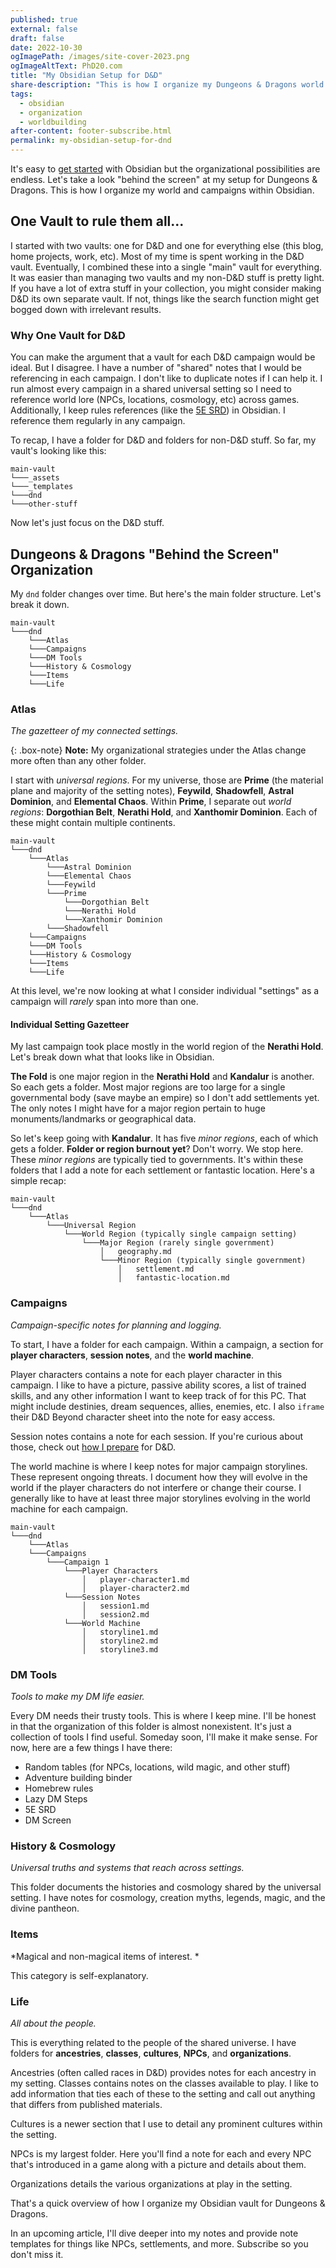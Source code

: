 ```yaml
---
published: true
external: false
draft: false
date: 2022-10-30
ogImagePath: /images/site-cover-2023.png
ogImageAltText: PhD20.com
title: "My Obsidian Setup for D&D"
share-description: "This is how I organize my Dungeons & Dragons world and campaigns within Obsidian."
tags:
  - obsidian
  - organization
  - worldbuilding
after-content: footer-subscribe.html
permalink: my-obsidian-setup-for-dnd
---
```


It's easy to [get started](/blog/getting-started-with-obsidian-dnd/) with Obsidian but the organizational possibilities are endless. Let's take a look "behind the screen" at my setup for Dungeons & Dragons. This is how I organize my world and campaigns within Obsidian. 

## One Vault to rule them all...

I started with two vaults: one for D&D and one for everything else (this blog, home projects, work, etc). Most of my time is spent working in the D&D vault. Eventually, I combined these into a single "main" vault for everything. It was easier than managing two vaults and my non-D&D stuff is pretty light. If you have a lot of extra stuff in your collection, you might consider making D&D its own separate vault. If not, things like the search function might get bogged down with irrelevant results.

### Why One Vault for D&D

You can make the argument that a vault for each D&D campaign would be ideal. But I disagree. I have a number of "shared" notes that I would be referencing in each campaign. I don't like to duplicate notes if I can help it. I run almost every campaign in a shared universal setting so I need to reference world lore (NPCs, locations, cosmology, etc) across games. Additionally, I keep rules references (like the [5E SRD](https://github.com/OldManUmby/DND.SRD.Wiki)) in Obsidian. I reference them regularly in any campaign.

To recap, I have a folder for D&D and folders for non-D&D stuff. So far, my vault's looking like this:

```
main-vault
└───_assets
└───_templates
└───dnd
└───other-stuff
```

Now let's just focus on the D&D stuff.

## Dungeons & Dragons "Behind the Screen" Organization

My `dnd` folder changes over time. But here's the main folder structure. Let's break it down.

```
main-vault
└───dnd
    └───Atlas
    └───Campaigns
    └───DM Tools
    └───History & Cosmology
    └───Items
    └───Life
```

### Atlas

*The gazetteer of my connected settings.*

{: .box-note}
**Note:**  My organizational strategies under the Atlas change more often than any other folder.

I start with *universal regions*. For my universe, those are **Prime** (the material plane and majority of the setting notes), **Feywild**, **Shadowfell**, **Astral Dominion**, and **Elemental Chaos**. Within **Prime**, I separate out *world regions*: **Dorgothian Belt**, **Nerathi Hold**, and **Xanthomir Dominion**. Each of these might contain multiple continents.

```
main-vault
└───dnd
    └───Atlas
        └───Astral Dominion 
        └───Elemental Chaos
        └───Feywild
        └───Prime
            └───Dorgothian Belt
            └───Nerathi Hold
            └───Xanthomir Dominion
        └───Shadowfell
    └───Campaigns
    └───DM Tools
    └───History & Cosmology
    └───Items
    └───Life
```

At this level, we're now looking at what I consider individual "settings" as a campaign will *rarely* span into more than one.

#### Individual Setting Gazetteer

My last campaign took place mostly in the world region of the **Nerathi Hold**. Let's break down what that looks like in Obsidian.

**The Fold** is one major region in the **Nerathi Hold** and **Kandalur** is another. So each gets a folder. Most major regions are too large for a single governmental body (save maybe an empire) so I don't add settlements yet. The only notes I might have for a major region pertain to huge monuments/landmarks or geographical data.

So let's keep going with **Kandalur**. It has five *minor regions*, each of which gets a folder. **Folder or region burnout yet**? Don't worry. We stop here. These *minor regions* are typically tied to governments. It's within these folders that I add a note for each settlement or fantastic location. Here's a simple recap:

```
main-vault
└───dnd
    └───Atlas
        └───Universal Region
            └───World Region (typically single campaign setting)
                └───Major Region (rarely single government)
                    │   geography.md
                    └───Minor Region (typically single government)
                        │   settlement.md
                        │   fantastic-location.md
```

### Campaigns

*Campaign-specific notes for planning and logging.*

To start, I have a folder for each campaign. Within a campaign, a section for **player characters**, **session notes**, and the **world machine**. 

Player characters contains a note for each player character in this campaign. I like to have a picture, passive ability scores, a list of trained skills, and any other information I want to keep track of for this PC. That might include destinies, dream sequences, allies, enemies, etc. I also `iframe` their D&D Beyond character sheet into the note for easy access.

Session notes contains a note for each session. If you're curious about those, check out [how I prepare](/blog/2022-09-07-how-i-prepare-for-dnd-with-obsidian) for D&D.

The world machine is where I keep notes for major campaign storylines. These represent ongoing threats. I document how they will evolve in the world if the player characters do not interfere or change their course. I generally like to have at least three major storylines evolving in the world machine for each campaign. 

```
main-vault
└───dnd
    └───Atlas
    └───Campaigns
        └───Campaign 1
            └───Player Characters 
                │   player-character1.md
                │   player-character2.md
            └───Session Notes
                │   session1.md
                │   session2.md
            └───World Machine
                │   storyline1.md
                │   storyline2.md
                │   storyline3.md
```

### DM Tools

*Tools to make my DM life easier.*

Every DM needs their trusty tools. This is where I keep mine. I'll be honest in that the organization of this folder is almost nonexistent. It's just a collection of tools I find useful. Someday soon, I'll make it make sense. For now, here are a few things I have there:

- Random tables (for NPCs, locations, wild magic, and other stuff)
- Adventure building binder
- Homebrew rules
- Lazy DM Steps
- 5E SRD
- DM Screen

### History & Cosmology

*Universal truths and systems that reach across settings.*

This folder documents the histories and cosmology shared by the universal setting. I have notes for cosmology, creation myths, legends, magic, and the divine pantheon. 

### Items

*Magical and non-magical items of interest. *

This category is self-explanatory.

### Life

*All about the people.*

This is everything related to the people of the shared universe. I have folders for **ancestries**, **classes**, **cultures**, **NPCs**, and **organizations**. 

Ancestries (often called races in D&D) provides notes for each ancestry in my setting. Classes contains notes on the classes available to play. I like to add information that ties each of these to the setting and call out anything that differs from published materials.

Cultures is a newer section that I use to detail any prominent cultures within the setting.

NPCs is my largest folder. Here you'll find a note for each and every NPC that's introduced in a game along with a picture and details about them.

Organizations details the various organizations at play in the setting.

That's a quick overview of how I organize my Obsidian vault for Dungeons & Dragons.

In an upcoming article, I'll dive deeper into my notes and provide note templates for things like NPCs, settlements, and more. Subscribe so you don't miss it.